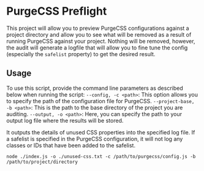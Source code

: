# PurgeCSS Preflight
This project will allow you to preview PurgeCSS configurations against a project directory and allow you to see what will be removed as a result of running PurgeCSS against your project. Nothing will be removed, however, the audit will generate a logfile that will allow you to fine tune the config (especially the `safelist` property) to get the desired result.

## Usage
To use this script, provide the command line parameters as described below when running the script:
`--config, -c <path>`: This option allows you to specify the path of the configuration file for PurgeCSS.
`--project-base, -b <path>`: This is the path to the base directory of the project you are auditing.
`--output, -o <path>`: Here, you can specify the path to your output log file where the results will be stored.

It outputs the details of unused CSS properties into the specified log file. If a safelist is specified in the PurgeCSS configuration, it will not log any classes or IDs that have been added to the safelist.

```shell
node ./index.js -o ./unused-css.txt -c /path/to/purgecss/config.js -b /path/to/project/directory
```
